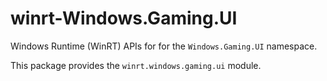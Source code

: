 <!-- warning: Please don't edit this file. It was automatically generated. -->

# winrt-Windows.Gaming.UI

Windows Runtime (WinRT) APIs for for the `Windows.Gaming.UI` namespace.

This package provides the `winrt.windows.gaming.ui` module.
